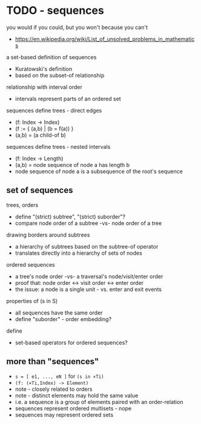 
<!-- ======================================================================= -->
# TODO - sequences

you would if you could, but you won't because you can't
- https://en.wikipedia.org/wiki/List_of_unsolved_problems_in_mathematics

a set-based definition of sequences
- Kuratowski's definition
- based on the subset-of relationship

relationship with interval order
- intervals represent parts of an ordered set

sequences define trees - direct edges
- (f: Index -> Index)
- (f := { (a,b) | (b = f(a)) }
- (a,b) = (a child-of b)

sequences define trees - nested intervals
- (f: Index -> Length)
- (a,b) = node sequence of node a has length b
- node sequence of node a is a subsequence of the root's sequence

<!-- ======================================================================= -->
## set of sequences

trees, orders
- define "(strict) subtree", "(strict) suborder"?
- compare node order of a subtree -vs- node order of a tree

drawing borders around subtrees
- a hierarchy of subtrees based on the subtree-of operator
- translates directly into a hierarchy of sets of nodes

ordered sequences
- a tree's node order -vs- a traversal's node/visit/enter order
- proof that: node order <-> visit order <-> enter order
- the issue: a node is a single unit - vs. enter and exit events

properties of (s in S)
- all sequences have the same order
- define "suborder" - order embedding?

define
- set-based operators for ordered sequences?

<!-- ======================================================================= -->
## more than "sequences"

* `s = [ e1, ..., eN ]` for `(s in ×Ti)`
* `(f: (×Ti,Index) -> Element)`
* note - closely related to orders
* note - distinct elements may hold the same value
* i.e. a sequence is a group of elements paired with an order-relation
* sequences represent ordered multisets - nope
* sequences may represent ordered sets
